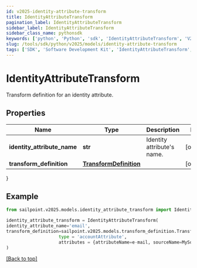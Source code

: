 ```yaml
---
id: v2025-identity-attribute-transform
title: IdentityAttributeTransform
pagination_label: IdentityAttributeTransform
sidebar_label: IdentityAttributeTransform
sidebar_class_name: pythonsdk
keywords: ['python', 'Python', 'sdk', 'IdentityAttributeTransform', 'V2025IdentityAttributeTransform'] 
slug: /tools/sdk/python/v2025/models/identity-attribute-transform
tags: ['SDK', 'Software Development Kit', 'IdentityAttributeTransform', 'V2025IdentityAttributeTransform']
---
```


# IdentityAttributeTransform

Transform definition for an identity attribute.

## Properties

Name | Type | Description | Notes
------------ | ------------- | ------------- | -------------
**identity_attribute_name** | **str** | Identity attribute's name. | [optional] 
**transform_definition** | [**TransformDefinition**](transform-definition) |  | [optional] 
}

## Example

```python
from sailpoint.v2025.models.identity_attribute_transform import IdentityAttributeTransform

identity_attribute_transform = IdentityAttributeTransform(
identity_attribute_name='email',
transform_definition=sailpoint.v2025.models.transform_definition.Transform Definition(
                    type = 'accountAttribute', 
                    attributes = {attributeName=e-mail, sourceName=MySource, sourceId=2c9180877a826e68017a8c0b03da1a53}, )
)

```
[[Back to top]](#) 

